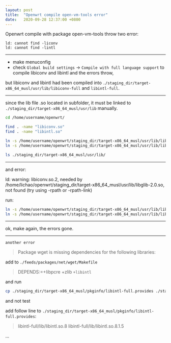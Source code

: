 ```yaml
---
layout: post
title:  "Openwrt compile open-vm-tools error"
date:   2020-09-28 12:37:00 +0800
---
```


Openwrt compile with package open-vm-tools throw two error:
```
ld: cannot find -liconv
ld: cannot find -lintl
```
---

* make menuconfig
* check `Global build settings` -> `Compile with full language support` to compile libiconv and libintl
and the errors throw,

but libiconv and libintl had been compiled into `./staging_dir/target-x86_64_musl/usr/lib/libiconv-full` and `libintl-full`.

---

since the lib file .so located in subfolder, it must be linked to `./staging_dir/target-x86_64_musl/usr/lib` manually.


```bash
cd /home/username/openwrt/

find . -name "libiconv.so"
find . -name "libintl.so"

ln -s /home/username/openwrt/staging_dir/target-x86_64_musl/usr/lib/libiconv-full/lib/libiconv.so ./staging_dir/target-x86_64_musl/usr/lib/libiconv.so
ln -s /home/username/openwrt/staging_dir/target-x86_64_musl/usr/lib/libintl-full/lib/libintl.so ./staging_dir/target-x86_64_musl/usr/lib/libintl.so

ls ./staging_dir/target-x86_64_musl/usr/lib/
```

---

and error:

ld: warning: libiconv.so.2, needed by /home/lichao/openwrt/staging_dir/target-x86_64_musl/usr/lib/libglib-2.0.so, not found (try using -rpath or -rpath-link)

run:

```bash
ln -s /home/username/openwrt/staging_dir/target-x86_64_musl/usr/lib/libiconv-full/lib/libiconv.so.2 ./staging_dir/target-x86_64_musl/usr/lib/libiconv.so.2
ln -s /home/username/openwrt/staging_dir/target-x86_64_musl/usr/lib/libintl-full/lib/libintl.so.8 ./staging_dir/target-x86_64_musl/usr/lib/libintl.so.8

```

---

ok, make again, the errors gone.

---

`another error`

> Package wget is missing dependencies for the following libraries:

add to `./feeds/packages/net/wget/Makefile`
> DEPENDS:=+libpcre +zlib `+libintl`

and run

```bash
cp ./staging_dir/target-x86_64_musl/pkginfo/libintl-full.provides ./staging_dir/target-x86_64_musl/pkginfo/libintl.provides
```

and not test

add follow line to `./staging_dir/target-x86_64_musl/pkginfo/libintl-full.provides`:

> libintl-full/lib/libintl.so.8
> libintl-full/lib/libintl.so.8.1.5

...

